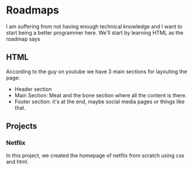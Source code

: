 # Roadmaps

I am suffering from not having enough technical knowledge and I want to start being a better programmer here.
We'll start by learning HTML as the roadmap says

## HTML

According to the guy on youtube we have 3 main sections for layouting the page:
- Header section
- Main Section: Meat and the bone section where all the content is there.
- Footer section: it's at the end, maybe social media pages or things like that.

## Projects

### Netflix
In this project, we created the homepage of netflix from scratch using css and html.


